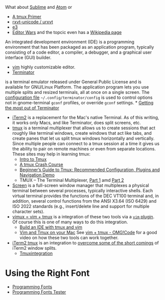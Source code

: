 What about [Sublime](https://www.sublimetext.com/) and [Atom](https://atom.io/) or

* [A tmux Primer](https://danielmiessler.com/study/tmux/)
* [rxvt-unicode / urxvt](http://www.slant.co/topics/794/compare/~terminator_vs_rxvt-unicode_vs_gnome-terminal)
* [e3](http://manpages.ubuntu.com/manpages/xenial/man1/e3.1.html)
* [Editor Wars](http://hackaday.com/2016/07/26/editor-wars/) and the topcic even has a [Wikipedia page](https://en.wikipedia.org/wiki/Editor_war#)

An integrated development environment (IDE) is a programming environment
that has been packaged as an application program,
typically consisting of a code editor, a compiler, a debugger,
and a graphical user interface (GUI) builder.

* [vim][14] highly customizable editor.
* [Terminator][01]

is a terminal emulator released under General Public License
and is available for GNU/Linux Platform.
The application program lets you use multiple splits and resized terminals,
all at once on a single screen.
The [configuration file][02] `~/.config/terminator/config`
is used to control options not in gnome-terminal `gconf` profiles, or override `gconf` settings.
    * [Getting the most out of Terminator][20]
* [iTerm2][09] is a replacement for the Mac's native Terminal.
As of this writing, it works only Macs, and like Terminator, does split screens, etc.
* [tmux][10] is a terminal multiplexer that allows us to create sessions
that act roughly like terminal windows, create windows that act like tabs,
and create panes that let us split tmux windows horizontally and vertically.
Since multiple people can connect to a tmux session at a time it gives us
the ability to pair on remote machines or even from separate locations.
These sites may  help in learning tmux:
    * [Intro to Tmux][16]
    * [A tmux Crash Course][13]
    * [Beginner’s Guide to Tmux: Recommended Configuration, Plugins and Navigation Demo][15]
    * TMUX – The Terminal Multiplexer, [Part 1][18] amd [Part 2][19]
* [Screen][04] is a full-screen window manager that multiplexes a physical terminal
between several processes, typically interactive shells.
Each virtual terminal provides the functions of the DEC VT100 terminal and, in addition,
several control functions from the ANSI X3.64 (ISO 6429) and ISO 2022 standards
(e.g., insert/delete line and support for multiple character sets).
* [vimux = vim + tmux][05] is a integration of these two tools via a [`vim` plugin][06].
Of course this is one of many ways to do this integration.
    * [Build an IDE with tmux and vim][07]
    * [Vim and Tmux on your Mac][08]
See [vim + tmux - OMG!Code][03] for a good video on how these two tools can work together.
* [iTerm2  tmux][11] is an integration to [overcome some of the short comings][12]
of iTerm2 window splits.
    * [Tmuxintegration][17]

# Using the Right Font
* [Programming Fonts](http://programmingfonts.org/)
* [Programming Fonts Tester](http://app.programmingfonts.org/)



[01]:http://gnometerminator.blogspot.com/?view=flipcard
[02]:http://manpages.ubuntu.com/manpages/jaunty/man5/terminator_config.5.html
[03]:https://www.youtube.com/watch?v=5r6yzFEXajQ
[04]:https://www.linode.com/docs/networking/ssh/using-gnu-screen-to-manage-persistent-terminal-sessions
[05]:https://www.braintreepayments.com/blog/vimux-simple-vim-and-tmux-integration/
[06]:https://github.com/benmills/vimux
[07]:http://alexyoung.org/2011/12/19/build-an-ide-with-tmux-and-vim/
[08]:http://fideloper.com/mac-vim-tmux
[09]:https://www.iterm2.com/
[10]:https://danielmiessler.com/study/tmux/
[11]:http://www.huyng.com/posts/productivity-boost-with-tmux-iterm2-workspaces/
[12]:http://superuser.com/questions/398735/difference-between-tmux-and-shell-split-options-on-iterm2
[13]:https://robots.thoughtbot.com/a-tmux-crash-course
[14]:http://vim.wikia.com/wiki/Tutorial
[15]:https://www.codementor.io/tmux/tutorial/beginners-guide-to-tmux-navigating-and-configuring-your-tmux
[16]:http://code.tutsplus.com/tutorials/intro-to-tmux--net-33889
[17]:https://gitlab.com/gnachman/iterm2/wikis/TmuxIntegration
[18]:http://blog.hawkhost.com/2010/06/28/tmux-the-terminal-multiplexer/
[19]:http://blog.hawkhost.com/2010/07/02/tmux-%E2%80%93-the-terminal-multiplexer-part-2/
[20]:http://blog.al4.co.nz/2011/05/getting-the-most-out-of-terminator/
[21]:
[22]:
[23]:
[24]:
[25]:
[26]:
[27]:
[28]:
[29]:
[30]:

